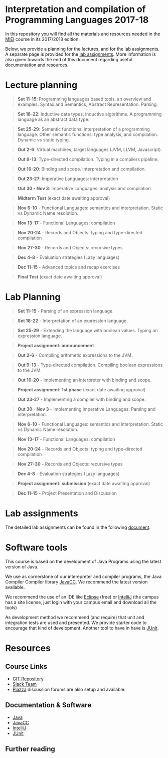 # Interpretation and compilation of Programming Languages 2017-18

In this repository you will find all the materials and resources needed in the [MIEI](www.di.fct.unl.pt/MIEI) course in its 2017/2018 edition.

Below, we provide a planning for the lectures, and for the lab assignments. A separate page is provided for the [lab assignments](Assignments.html). More information is also given towards the end of this document regarding useful documentation and resources.

# Lecture planning

> **Set 11-15**: Programming languages based tools, an overview and examples. Syntax and Semantics, Abstract Representation. Parsing.

> **Set 18-22**: Inductive data types, inductive algorithms. A programming language as an abstract data type.

> **Set 25-29**: Semantic functions: interpretation of a programming language. Other semantic functions: type analysis, and compilation. Dynamic vs static typing.

> **Out 2-6**: Virtual machines, target languages (JVM, LLVM, Javascript).

> **Out 9-13**: Type-directed compilation. Typing in a compilers pipeline.

> **Out 16-20**: Binding and scope. Interpretation and compilation.

> **Out 23-27**: Imperative Languages: interpretation

> **Out 30 - Nov 3**: Imperative Languages: analysis and compilation

> **Midterm Test** (exact date awaiting approval)

>**Nov 6-10**  - Functional Languages: semantics and interpretation. Static vs Dynamic Name resolution.

>**Nov 13-17** - Functional Languages: compilation

>**Nov 20-24** - Records and Objects: typing and type-directed compilation

>**Nov 27-30** - Records and Objects: recursive types

>**Dec 4-8**   - Evaluation strategies (Lazy languages)

>**Dec 11-15** - Advanced topics and recap exercises

>**Final Test** (exact date awaiting approval)

# Lab Planning

>**Set 11-15** - Parsing of an expression language.

>**Set 18-22** - Interpretation of an expression language.

>**Set 25-29** - Extending the language with boolean values. Typing an expression language.

>**Project assignment: announcement**

>**Out 2-6**  - Compiling arithmetic expressions to the JVM.

>**Out 9-13** - Type-directed compilation. Compiling boolean expressions to the JVM.

>**Out 16-20** - Implementing an interpreter with binding and scope.

>**Project assignment: 1st phase** (exact date awaiting approval)

>**Out 23-27** - Implementing a compiler with binding and scope.

>**Out 30 - Nov 3** - Implementing imperative Languages: Parsing and interpretation.

>**Nov 6-10**  - Functional Languages: semantics and interpretation. Static vs Dynamic Name resolution.

>**Nov 13-17** - Functional Languages: compilation

>**Nov 20-24** - Records and Objects: typing and type-directed compilation

>**Nov 27-30** - Records and Objects: recursive types

>**Dec 4-8**   - Evaluation strategies (Lazy languages)

>**Project assignment: submission** (exact date awaiting approval)

>**Dec 11-15** - Project Presentation and Discussion

# Lab assignments

The detailed lab assignments can be found in the following [document](Assignments.html).

# Software tools 

This course is based on the development of Java Programs using the latest version of Java. 

We use as cornerstone of our interepreter and compiler programs, the Java Compiler Compiler library [JavaCC](). We recommend the latest version available.

We recommend the use of an IDE like [Eclipse]() (free) or [IntelliJ]() (the campus has a site license, just login with your campus email and download all the tools)

As development method we recommend (and require) that unit and integration tests are used and presented. We provide starter code to encourage that kind of development. Another tool to have in have is [JUnit]().

# Resources

## Course Links

* [GIT Repository](http://bitbucket.org/costaseco/icl-1718)
* [Slack Team](icl-1718.slack.com)
* [Piazza](Piazza) discussion forums are also setup and available.

## Documentation & Software

* [Java]()
* [JavaCC]()
* [IntelliJ]()
* [JUnit]()

## Further reading


